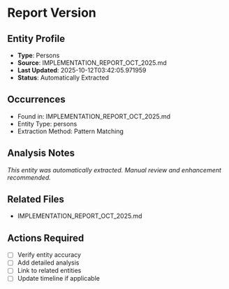 # Report Version

## Entity Profile
- **Type**: Persons
- **Source**: IMPLEMENTATION_REPORT_OCT_2025.md
- **Last Updated**: 2025-10-12T03:42:05.971959
- **Status**: Automatically Extracted

## Occurrences
- Found in: IMPLEMENTATION_REPORT_OCT_2025.md
- Entity Type: persons
- Extraction Method: Pattern Matching

## Analysis Notes
*This entity was automatically extracted. Manual review and enhancement recommended.*

## Related Files
- IMPLEMENTATION_REPORT_OCT_2025.md

## Actions Required
- [ ] Verify entity accuracy
- [ ] Add detailed analysis
- [ ] Link to related entities
- [ ] Update timeline if applicable

